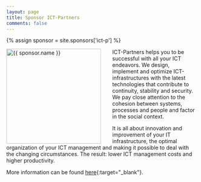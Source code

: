 ```yaml
---
layout: page
title: Sponsor ICT-Partners
comments: false
---
```

{% assign sponsor = site.sponsors['ict-p'] %}

<img style="float: left; width: 250px; margin-right: 30px;" src="{{ site.url }}{{ sponsor.logo | relative_url }}" alt="{{ sponsor.name }}"> 

ICT-Partners helps you to be successful with all your ICT endeavors. We design, implement and optimize ICT-infrastructures with the latest technologies that contribute to continuity, stability and security. We pay close attention to the cohesion between systems, processes and people and factor in the social context.

It is all about innovation and improvement of your IT infrastructure, the optimal organization of your ICT management and making it possible to deal with the changing circumstances. The result: lower ICT management costs and higher productivity.

More information can be found [here]({{sponsor.site}}){:target="_blank"}.